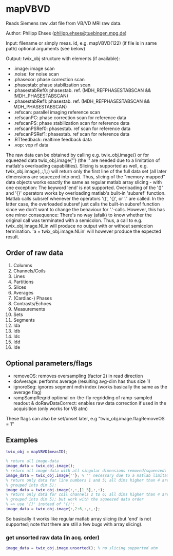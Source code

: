 # mapVBVD

Reads Siemens raw .dat file from VB/VD MRI raw data.

Author: Philipp Ehses (philipp.ehses@tuebingen.mpg.de)

Input: filename or simply meas. id, e.g. mapVBVD(122) (if file is in same path)
    optional arguments (see below)

Output: twix_obj structure with elements (if available):
 * .image:          image scan
 * .noise:         for noise scan
 * .phasecor:      phase correction scan
 * .phasestab:     phase stabilization scan
 * .phasestabRef0: phasestab. ref. (MDH_REFPHASESTABSCAN && !MDH_PHASESTABSCAN)
 * .phasestabRef1: phasestab. ref. (MDH_REFPHASESTABSCAN &&  MDH_PHASESTABSCAN)
 * .refscan:       parallel imaging reference scan
 * .refscanPC:     phase correction scan for reference data
 * .refscanPS:     phase stabilization scan for reference data
 * .refscanPSRef0: phasestab. ref scan for reference data
 * .refscanPSRef1: phasestab. ref scan for reference data
 * .RTfeedback:    realtime feedback data
 * .vop:           vop rf data


The raw data can be obtained by calling e.g. twix_obj.image() or for
squeezed data twix_obj.image{''} (the '' are needed due to a limitation
of matlab's overloading capabilities).
Slicing is supported as well, e.g. twix_obj.image(:,:,1,:) will return
only the first line of the full data set (all later dimensions are
squeezed into one). Thus, slicing of the "memory-mapped" data objects
works exactly the same as regular matlab array slicing - with one
exception:
The keyword 'end' is not supported.
Overloading of the '()' and '{}' operators works by overloading matlab's
built-in 'subsref' function. Matlab calls subsref whenever the operators
'()', '{}', or '.' are called. In the latter case, the overloaded subsref
just calls the built-in subsref function since we don't want to change
the behaviour for '.'-calls. However, this has one minor consequence:
There's no way (afaik) to know whether the original call was terminated
with a semicolon. Thus, a call to e.g. twix_obj.image.NLin will produce
no output with or without semicolon termination. 'a = twix_obj.image.NLin'
will however produce the expected result.


## Order of raw data
1. Columns
2. Channels/Coils
3. Lines
4. Partitions
5. Slices
6. Averages
7. (Cardiac-) Phases
8. Contrasts/Echoes
9. Measurements
10. Sets
11. Segments
12. Ida
13. Idb
14. Idc
15. Idd
16. Ide


## Optional parameters/flags
 * removeOS:          removes oversampling (factor 2) in read direction
 * doAverage:         performs average (resulting avg-dim has thus size 1)
 * ignoreSeg:         ignores segment mdh index (works basically the same as
                  the average flag)
 * rampSampRegrid     optional on-the-fly regridding of ramp-sampled readout
& doRawDataCorrect:  enables raw data correction if used in the acquisition
                  (only works for VB atm)

These flags can also be set/unset later, e.g "twix_obj.image.flagRemoveOS = 1"


## Examples
```matlab
twix_obj = mapVBVD(measID);

% return all image-data
image_data = twix_obj.image();
% return all image-data with all singular dimensions removed/squeezed:
image_data = twix_obj.image{''}; % '' necessary due to a matlab limitation
% return only data for line numbers 1 and 5; all dims higher than 4 are
% grouped into dim 5):
image_data = twix_obj.image(:,:,[1 5],:,:);
% return only data for coil channels 2 to 6; all dims higher than 4 are
% grouped into dim 5); but work with the squeezed data order
% => use '{}' instead of '()':
image_data = twix_obj.image{:,2:6,:,:,:};
```
So basically it works like regular matlab array slicing (but 'end' is
not supported; note that there are still a few bugs with array slicing).

### get unsorted raw data (in acq. order)
```matlab
image_data = twix_obj.image.unsorted(); % no slicing supported atm
```
